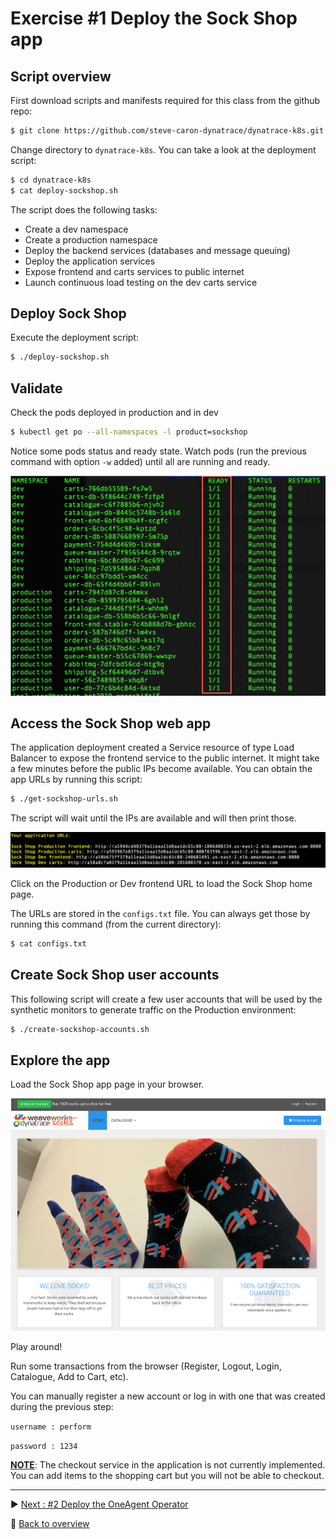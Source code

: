 # Exercise #1 Deploy the Sock Shop app

## Script overview

First download scripts and manifests required for this class from the github repo:
```sh
$ git clone https://github.com/steve-caron-dynatrace/dynatrace-k8s.git
```
Change directory to `dynatrace-k8s`. You can take a look at the deployment script:
```sh
$ cd dynatrace-k8s
$ cat deploy-sockshop.sh
```
The script does the following tasks:
- Create a dev namespace
- Create a production namespace
- Deploy the backend services (databases and message queuing)
- Deploy the application services
- Expose frontend and carts services to public internet
- Launch continuous load testing on the dev carts service

## Deploy Sock Shop
Execute the deployment script:
```sh
$ ./deploy-sockshop.sh
```
## Validate
Check the pods deployed in production and in dev
```sh
$ kubectl get po --all-namespaces -l product=sockshop
```
Notice some pods status and ready state. Watch pods (run the previous command with option `-w` added) until all are running and ready.

![validation](assets/validate.png)

## Access the Sock Shop web app

The application deployment created a Service resource of type Load Balancer to expose the frontend service to the public internet. It might take a few minutes before the public IPs become available.
You can obtain the app URLs by running this script:

```sh
$ ./get-sockshop-urls.sh
```
The script will wait until the IPs are available and will then print those. 

![app urls](assets/app_urls.png)

Click on the Production or Dev frontend URL to load the Sock Shop home page.

The URLs are stored in the `configs.txt` file. You can always get those by running this command (from the current directory):

```sh
$ cat configs.txt
```

## Create Sock Shop user accounts

This following script will create a few user accounts that will be used by the synthetic monitors to generate traffic on the Production environment:

```sh
$ ./create-sockshop-accounts.sh
```

## Explore the app

Load the Sock Shop app page in your browser.

![sockshop](assets/sockshop.png)

Play around! 

Run some transactions from the browser (Register, Logout, Login, Catalogue, Add to Cart, etc).

You can manually register a new account or log in with one that was created during the previous step:

`username : perform`

`password : 1234`

<b><u>NOTE</u></b>: The checkout service in the application is not currently implemented. You can add items to the shopping cart but you will not be able to checkout.

---

:arrow_forward: [Next : #2 Deploy the OneAgent Operator](../02_Deploy_OneAgent_Operator)

:arrow_up_small: [Back to overview](../)
